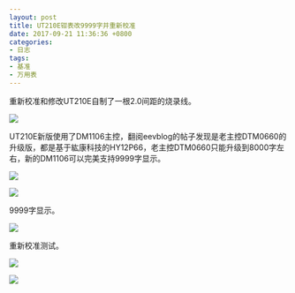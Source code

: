 ```yaml
---
layout: post
title: UT210E钳表改9999字并重新校准
date: 2017-09-21 11:36:36 +0800
categories:
- 日志
tags:
- 基准
- 万用表
---
```


重新校准和修改UT210E自制了一根2.0间距的烧录线。

![](https://github.com/bh3nvn/bh3nvn.github.io/raw/master/image/2017/2017-09-21-01.jpg)

UT210E新版使用了DM1106主控，翻阅eevblog的帖子发现是老主控DTM0660的升级版，都是基于紘康科技的HY12P66，老主控DTM0660只能升级到8000字左右，新的DM1106可以完美支持9999字显示。

![](https://github.com/bh3nvn/bh3nvn.github.io/raw/master/image/2017/2017-09-21-02.jpg)

![](https://github.com/bh3nvn/bh3nvn.github.io/raw/master/image/2017/2017-09-21-03.jpg)

9999字显示。

![](https://github.com/bh3nvn/bh3nvn.github.io/raw/master/image/2017/2017-09-21-04.jpg)

重新校准测试。

![](https://github.com/bh3nvn/bh3nvn.github.io/raw/master/image/2017/2017-09-21-05.jpg)

![](https://github.com/bh3nvn/bh3nvn.github.io/raw/master/image/2017/2017-09-21-06.jpg)
